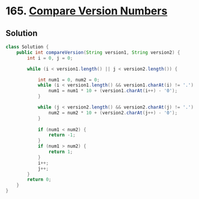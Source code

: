 # 165. [Compare Version Numbers](https://leetcode.com/problems/compare-version-numbers/description/?envType=daily-question&envId=2025-09-23)

## Solution

```java
class Solution {
    public int compareVersion(String version1, String version2) {
        int i = 0, j = 0;

        while (i < version1.length() || j < version2.length()) {

            int num1 = 0, num2 = 0;
            while (i < version1.length() && version1.charAt(i) != '.') {
                num1 = num1 * 10 + (version1.charAt(i++) - '0');
            }

            while (j < version2.length() && version2.charAt(j) != '.') {
                num2 = num2 * 10 + (version2.charAt(j++) - '0');
            }
            
            if (num1 < num2) {
                return -1;
            }
            if (num1 > num2) {
                return 1;
            }
            i++;
            j++;
        }
        return 0;
    }
}
```
